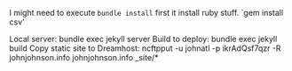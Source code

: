 I might need to execute `bundle install` first it install ruby stuff.
`gem install csv'

Local server: bundle exec jekyll server
Build to deploy: bundle exec jekyll build
Copy static site to Dreamhost: ncftpput -u johnatl -p ikrAdQsf7qzr -R johnjohnson.info johnjohnson.info _site/*
